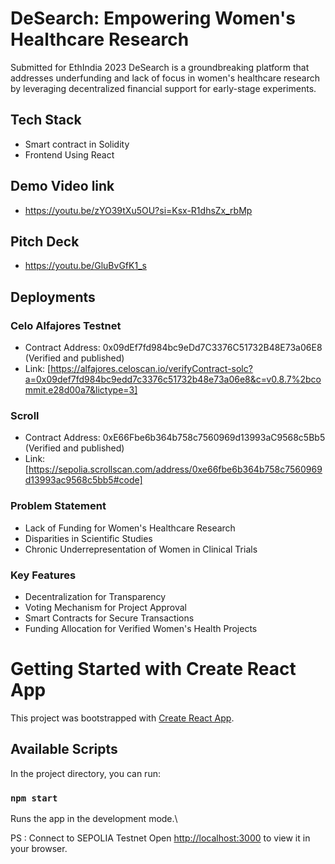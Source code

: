 # DeSearch: Empowering Women's Healthcare Research
Submitted for EthIndia 2023
DeSearch is a groundbreaking platform that addresses underfunding and lack of focus in women's healthcare research by leveraging decentralized financial support for early-stage experiments.

## Tech Stack
- Smart contract in Solidity
- Frontend Using React

## Demo Video link
- https://youtu.be/zYO39tXu5OU?si=Ksx-R1dhsZx_rbMp 

## Pitch Deck
- https://youtu.be/GluBvGfK1_s 
## Deployments
### Celo Alfajores Testnet
- Contract Address: 0x09dEf7fd984bc9eDd7C3376C51732B48E73a06E8 (Verified and published)
- Link: [https://alfajores.celoscan.io/verifyContract-solc?a=0x09def7fd984bc9edd7c3376c51732b48e73a06e8&c=v0.8.7%2bcommit.e28d00a7&lictype=3]
### Scroll 
- Contract Address: 0xE66Fbe6b364b758c7560969d13993aC9568c5Bb5 (Verified and published)
- Link: [https://sepolia.scrollscan.com/address/0xe66fbe6b364b758c7560969d13993ac9568c5bb5#code]

### Problem Statement
- Lack of Funding for Women's Healthcare Research
- Disparities in Scientific Studies
- Chronic Underrepresentation of Women in Clinical Trials

### Key Features
- Decentralization for Transparency
- Voting Mechanism for Project Approval
- Smart Contracts for Secure Transactions
- Funding Allocation for Verified Women's Health Projects

# Getting Started with Create React App

This project was bootstrapped with [Create React App](https://github.com/facebook/create-react-app).

## Available Scripts

In the project directory, you can run:

### `npm start`

Runs the app in the development mode.\


PS : Connect to SEPOLIA Testnet
Open [http://localhost:3000](http://localhost:3000) to view it in your browser.

